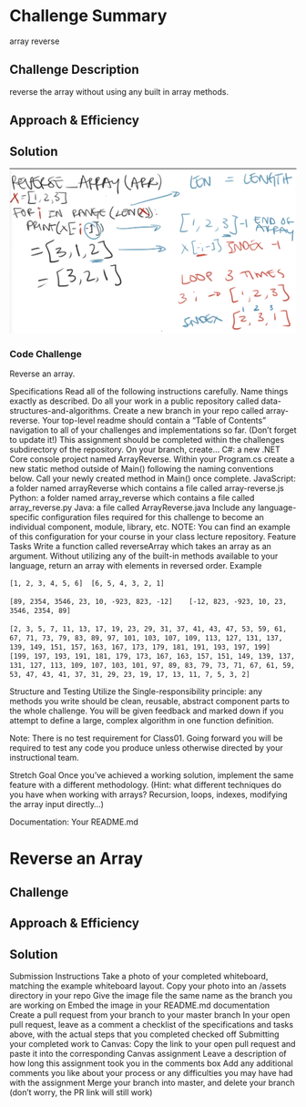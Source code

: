 # Challenge Summary
array reverse

## Challenge Description
reverse the array without using any built in array methods.

## Approach & Efficiency
<!-- What approach did you take? Why? What is the Big O space/time for this approach? -->

## Solution
![array reverse whiteboard image](/assets/reverse_array.png)

### Code Challenge
Reverse an array.

Specifications
Read all of the following instructions carefully. Name things exactly as described.
Do all your work in a public repository called data-structures-and-algorithms.
Create a new branch in your repo called array-reverse.
Your top-level readme should contain a “Table of Contents” navigation to all of your challenges and implementations so far. (Don’t forget to update it!)
This assignment should be completed within the challenges subdirectory of the repository.
On your branch, create…
C#: a new .NET Core console project named ArrayReverse. Within your Program.cs create a new static method outside of Main() following the naming conventions below. Call your newly created method in Main() once complete.
JavaScript: a folder named arrayReverse which contains a file called array-reverse.js
Python: a folder named array_reverse which contains a file called array_reverse.py
Java: a file called ArrayReverse.java
Include any language-specific configuration files required for this challenge to become an individual component, module, library, etc.
NOTE: You can find an example of this configuration for your course in your class lecture repository.
Feature Tasks
Write a function called reverseArray which takes an array as an argument. Without utilizing any of the built-in methods available to your language, return an array with elements in reversed order.
Example
```Input	Output
[1, 2, 3, 4, 5, 6]	[6, 5, 4, 3, 2, 1]

[89, 2354, 3546, 23, 10, -923, 823, -12]	[-12, 823, -923, 10, 23, 3546, 2354, 89]

[2, 3, 5, 7, 11, 13, 17, 19, 23, 29, 31, 37, 41, 43, 47, 53, 59, 61, 67, 71, 73, 79, 83, 89, 97, 101, 103, 107, 109, 113, 127, 131, 137, 139, 149, 151, 157, 163, 167, 173, 179, 181, 191, 193, 197, 199]	[199, 197, 193, 191, 181, 179, 173, 167, 163, 157, 151, 149, 139, 137, 131, 127, 113, 109, 107, 103, 101, 97, 89, 83, 79, 73, 71, 67, 61, 59, 53, 47, 43, 41, 37, 31, 29, 23, 19, 17, 13, 11, 7, 5, 3, 2]
```
Structure and Testing
Utilize the Single-responsibility principle: any methods you write should be clean, reusable, abstract component parts to the whole challenge. You will be given feedback and marked down if you attempt to define a large, complex algorithm in one function definition.

Note: There is no test requirement for Class01. Going forward you will be required to test any code you produce unless otherwise directed by your instructional team.

Stretch Goal
Once you’ve achieved a working solution, implement the same feature with a different methodology. (Hint: what different techniques do you have when working with arrays? Recursion, loops, indexes, modifying the array input directly…)

Documentation: Your README.md
# Reverse an Array
<!-- Short summary or background information -->

## Challenge
<!-- Description of the challenge -->

## Approach & Efficiency
<!-- What approach did you take? Why? What is the Big O space/time for this approach? -->

## Solution
<!-- Embedded whiteboard image -->

Submission Instructions
Take a photo of your completed whiteboard, matching the example whiteboard layout.
Copy your photo into an /assets directory in your repo
Give the image file the same name as the branch you are working on
Embed the image in your README.md documentation
Create a pull request from your branch to your master branch
In your open pull request, leave as a comment a checklist of the specifications and tasks above, with the actual steps that you completed checked off
Submitting your completed work to Canvas:
Copy the link to your open pull request and paste it into the corresponding Canvas assignment
Leave a description of how long this assignment took you in the comments box
Add any additional comments you like about your process or any difficulties you may have had with the assignment
Merge your branch into master, and delete your branch (don’t worry, the PR link will still work)


